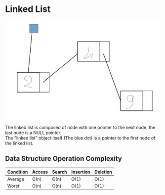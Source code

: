 # Linked List

![Linked List](assets1.png)  

The linked list is composed of node with one pointer to the next node, the last node is a NULL pointer.  
The "linked list" object itself (The blue dot) is a pointer to the first node of the linked list.  

## Data Structure Operation Complexity  

| Condition | Access | Search | Insertion | Deletion |
| --------- | ------ | ------ | --------- | -------- |  
| Average   | Θ(n)   | Θ(n)   | Θ(1)      | Θ(1)     |
| Worst     | O(n)   | O(n)   | O(1)      | O(1)     |
